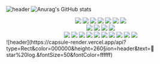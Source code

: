 ![header](https://capsule-render.vercel.app/api?type=waving&color=000000&height=260&section=header&text=💫star%20log.&fontSize=50&fontColor=ffffff)
![Anurag's GitHub stats](https://github-readme-stats.vercel.app/api?username=ByeoliKim&show_icons=true&theme=cobalt2)
<div align="center">
  <div>
    <img src="https://img.shields.io/badge/React-61DAFB?style=flat-square&logo=react&logoColor=white">
    <img src="https://img.shields.io/badge/React Query-FF4154?style=flat-square&logo=React Query&logoColor=white">
    <img src="https://img.shields.io/badge/Jest-C21325?style=flat-square&logo=Jest&logoColor=white">
    <img src="https://img.shields.io/badge/JavaScript-F7DF1E?style=flat-square&logo=javascript&logoColor=white">
    <img src="https://img.shields.io/badge/Axios-5A29E4?style=flat-square&logo=Axios&logoColor=white">
    <img src="https://img.shields.io/badge/HTML5-E34F26?style=flat-square&logo=html5&logoColor=white">
    <img src="https://img.shields.io/badge/CSS3-1572B6?style=flat-square&logo=css3&logoColor=white">
  </div>
  <div>
    <img src="https://img.shields.io/badge/ESLint-4B32C3?style=flat-square&logo=ESLint&logoColor=white">
    <img src="https://img.shields.io/badge/Prettier-F7B93E?style=flat-square&logo=Prettier&logoColor=white">
    <img src="https://img.shields.io/badge/Tailwind CSS-06B6D4?style=flat-square&logo=Tailwind CSS&logoColor=white">
    <img src="https://img.shields.io/badge/styled-components-DB7093?style=flat-square&logo=styled-components&logoColor=white">
  </div>
  <div>
    <img src="https://img.shields.io/badge/Visual Studio Code-007ACC?style=flat-square&logo=Visual Studio Code&logoColor=white">
    <img src="https://img.shields.io/badge/npm-CB3837?style=flat-square&logo=npm&logoColor=white">
    <img src="https://img.shields.io/badge/Yarn-2C8EBB?style=flat-square&logo=Yarn&logoColor=white">
    <img src="https://img.shields.io/badge/Vite-646CFF?style=flat-square&logo=Vite&logoColor=white">
    <img src="https://img.shields.io/badge/Trello-0052CC?style=flat-square&logo=Trello&logoColor=white">
    <img src="https://img.shields.io/badge/Jira-0052CC?style=flat-square&logo=Jira&logoColor=white">
    <img src="https://img.shields.io/badge/Slack-4A154B?style=flat-square&logo=Slack&logoColor=white">
    <img src="https://img.shields.io/badge/Discord-5865F2?style=flat-square&logo=Discord&logoColor=white">
    <img src="https://img.shields.io/badge/Notion-000000?style=flat-square&logo=Notion&logoColor=white">
    <img src="https://img.shields.io/badge/Adobe Photoshop-31A8FF?style=flat-square&logo=Adobe Photoshop&logoColor=white">
  </div>
</div>
![header](https://capsule-render.vercel.app/api?type=Rect&color=000000&height=260&section=header&text=💫star%20log.&fontSize=50&fontColor=ffffff)
